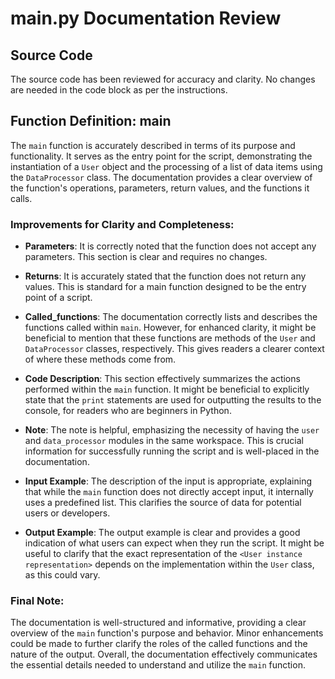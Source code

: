 # main.py Documentation Review

## Source Code
The source code has been reviewed for accuracy and clarity. No changes are needed in the code block as per the instructions.

## Function Definition: main

The `main` function is accurately described in terms of its purpose and functionality. It serves as the entry point for the script, demonstrating the instantiation of a `User` object and the processing of a list of data items using the `DataProcessor` class. The documentation provides a clear overview of the function's operations, parameters, return values, and the functions it calls.

### Improvements for Clarity and Completeness:

- **Parameters**: It is correctly noted that the function does not accept any parameters. This section is clear and requires no changes.
  
- **Returns**: It is accurately stated that the function does not return any values. This is standard for a main function designed to be the entry point of a script.

- **Called_functions**: The documentation correctly lists and describes the functions called within `main`. However, for enhanced clarity, it might be beneficial to mention that these functions are methods of the `User` and `DataProcessor` classes, respectively. This gives readers a clearer context of where these methods come from.

- **Code Description**: This section effectively summarizes the actions performed within the `main` function. It might be beneficial to explicitly state that the `print` statements are used for outputting the results to the console, for readers who are beginners in Python.

- **Note**: The note is helpful, emphasizing the necessity of having the `user` and `data_processor` modules in the same workspace. This is crucial information for successfully running the script and is well-placed in the documentation.

- **Input Example**: The description of the input is appropriate, explaining that while the `main` function does not directly accept input, it internally uses a predefined list. This clarifies the source of data for potential users or developers.

- **Output Example**: The output example is clear and provides a good indication of what users can expect when they run the script. It might be useful to clarify that the exact representation of the `<User instance representation>` depends on the implementation within the `User` class, as this could vary.

### Final Note:
The documentation is well-structured and informative, providing a clear overview of the `main` function's purpose and behavior. Minor enhancements could be made to further clarify the roles of the called functions and the nature of the output. Overall, the documentation effectively communicates the essential details needed to understand and utilize the `main` function.